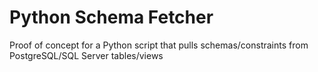 # Python Schema Fetcher
Proof of concept for a Python script that pulls schemas/constraints from PostgreSQL/SQL Server tables/views
